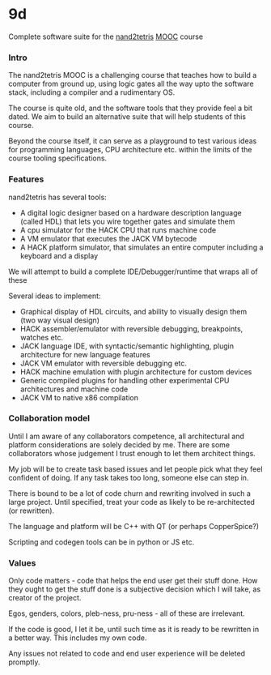 # 9d
Complete software suite for the [nand2tetris](http://nand2tetris.org/) [MOOC](https://www.coursera.org/learn/build-a-computer) course


### Intro
The nand2tetris MOOC is a challenging course that teaches how to build a computer from ground up, using logic gates all the way upto the software stack, including a compiler and a rudimentary OS.

The course is quite old, and the software tools that they provide feel a bit dated. We aim to build an alternative suite that will help students of this course.

Beyond the course itself, it can serve as a playground to test various ideas for programming languages, CPU architecture etc. within the limits of the course tooling specifications.

### Features

nand2tetris has several tools:

 * A digital logic designer based on a hardware description language (called HDL) that lets you wire together gates and simulate them
 * A cpu simulator for the HACK CPU that runs machine code
 * A VM emulator that executes the JACK VM bytecode
 * A HACK platform simulator, that simulates an entire computer including a keyboard and a display
 
We will attempt to build a complete IDE/Debugger/runtime that wraps all of these 

Several ideas to implement:
 * Graphical display of HDL circuits, and ability to visually design them (two way visual design)
 * HACK assembler/emulator with reversible debugging, breakpoints, watches etc.
 * JACK language IDE, with syntactic/semantic highlighting, plugin architecture for new language features
 * JACK VM emulator with reversible debugging etc.
 * HACK machine emulation with plugin architecture for custom devices
 * Generic compiled plugins for handling other experimental CPU architectures and machine code
 * JACK VM to native x86 compilation
 
 
### Collaboration model

Until I am aware of any collaborators competence, all architectural and platform considerations are solely decided by me.
There are some collaborators whose judgement I trust enough to let them architect things.

My job will be to create task based issues and let people pick what they feel confident of doing. If any task takes too long, someone else can step in.

There is bound to be a lot of code churn and rewriting involved in such a large project. Until specified, treat your code as likely to be re-architected (or rewritten).

The language and platform will be C++ with QT (or perhaps CopperSpice?)

Scripting and codegen tools can be in python or JS etc.

### Values

Only code matters - code that helps the end user get their stuff done.
How they ought to get the stuff done is a subjective decision which I will take, as creator of the project.

Egos, genders, colors, pleb-ness, pru-ness - all of these are irrelevant.

If the code is good, I let it be, until such time as it is ready to be rewritten in a better way.
This includes my own code.

Any issues not related to code and end user experience will be deleted promptly.


